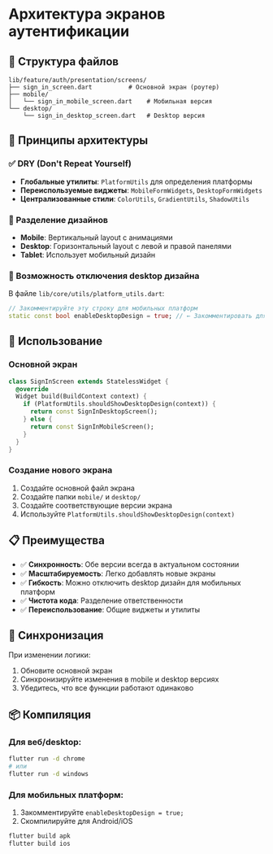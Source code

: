 # Архитектура экранов аутентификации

## 📁 Структура файлов

```
lib/feature/auth/presentation/screens/
├── sign_in_screen.dart          # Основной экран (роутер)
├── mobile/
│   └── sign_in_mobile_screen.dart    # Мобильная версия
└── desktop/
    └── sign_in_desktop_screen.dart   # Desktop версия
```

## 🎯 Принципы архитектуры

### ✅ DRY (Don't Repeat Yourself)
- **Глобальные утилиты**: `PlatformUtils` для определения платформы
- **Переиспользуемые виджеты**: `MobileFormWidgets`, `DesktopFormWidgets`
- **Централизованные стили**: `ColorUtils`, `GradientUtils`, `ShadowUtils`

### 📱 Разделение дизайнов
- **Mobile**: Вертикальный layout с анимациями
- **Desktop**: Горизонтальный layout с левой и правой панелями
- **Tablet**: Использует мобильный дизайн

### 🔧 Возможность отключения desktop дизайна

В файле `lib/core/utils/platform_utils.dart`:

```dart
// Закомментируйте эту строку для мобильных платформ
static const bool enableDesktopDesign = true; // ← Закомментировать для Play Store/App Store
```

## 🚀 Использование

### Основной экран
```dart
class SignInScreen extends StatelessWidget {
  @override
  Widget build(BuildContext context) {
    if (PlatformUtils.shouldShowDesktopDesign(context)) {
      return const SignInDesktopScreen();
    } else {
      return const SignInMobileScreen();
    }
  }
}
```

### Создание нового экрана
1. Создайте основной файл экрана
2. Создайте папки `mobile/` и `desktop/`
3. Создайте соответствующие версии экрана
4. Используйте `PlatformUtils.shouldShowDesktopDesign(context)`

## 📋 Преимущества

- ✅ **Синхронность**: Обе версии всегда в актуальном состоянии
- ✅ **Масштабируемость**: Легко добавлять новые экраны
- ✅ **Гибкость**: Можно отключить desktop дизайн для мобильных платформ
- ✅ **Чистота кода**: Разделение ответственности
- ✅ **Переиспользование**: Общие виджеты и утилиты

## 🔄 Синхронизация

При изменении логики:
1. Обновите основной экран
2. Синхронизируйте изменения в mobile и desktop версиях
3. Убедитесь, что все функции работают одинаково

## 📦 Компиляция

### Для веб/desktop:
```bash
flutter run -d chrome
# или
flutter run -d windows
```

### Для мобильных платформ:
1. Закомментируйте `enableDesktopDesign = true;`
2. Скомпилируйте для Android/iOS
```bash
flutter build apk
flutter build ios
``` 